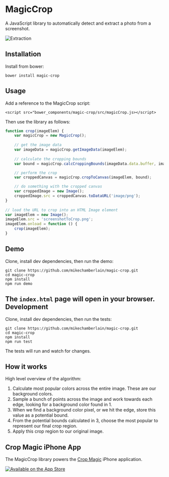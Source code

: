 MagicCrop
=========

A JavaScript library to automatically detect and extract a photo from a screenshot.

![Extraction](https://raw.githubusercontent.com/mikechamberlain/magic-crop/master/test/images/extracted.jpg)

Installation
------------
Install from bower:

```shell
bower install magic-crop
```
Usage
-----
Add a reference to the MagicCrop script:
 
`<script src="bower_components/magic-crop/src/magicCrop.js></script>`

Then use the library as follows:

```javascript
function crop(imageElem) {
    var magicCrop = new MagicCrop();
        
    // get the image data
    var imageData = magicCrop.getImageData(imageElem);
    
    // calculate the cropping bounds
    var bound = magicCrop.calcCroppingBounds(imageData.data.buffer, imageData.width, imageData.height);

    // perform the crop
    var croppedCanvas = magicCrop.cropToCanvas(imageElem, bound);

    // do something with the cropped canvas
    var croppedImage = new Image();
    croppedImage.src = croppedCanvas.toDataURL('image/png');
}
    
// load the URL to crop into an HTML Image element
var imageElem = new Image();
imageElem.src = 'screenshotToCrop.png';
imageElem.onload = function () {
    crop(imageElem);
}
```
Demo
----
Clone, install dev dependencies, then run the demo:

```shell
git clone https://github.com/mikechamberlain/magic-crop.git
cd magic-crop
npm install
npm run demo
```

The `index.html` page will open in your browser.
Development
-----------
Clone, install dev dependencies, then run the tests:

```shell
git clone https://github.com/mikechamberlain/magic-crop.git
cd magic-crop
npm install
npm run test
```
The tests will run and watch for changes.

How it works
------------
High level overview of the algorithm:

1. Calculate most popular colors across the entire image. These are our background colors.
2. Sample a bunch of points across the image and work towards each edge, looking for a background color found in 1.
3. When we find a background color pixel, or we hit the edge, store this value as a potential bound.
4. From the potential bounds calculated in 3, choose the most popular to represent our final crop region.
5. Apply this crop region to our original image.

Crop Magic iPhone App
---------------------
The MagicCrop library powers the [Crop Magic](https://itunes.apple.com/us/app/crop-magic/id1061397658?mt=8) iPhone application.

[![Available on the App Store](https://raw.githubusercontent.com/mikechamberlain/magic-crop/master/test/images/app-store.png)](https://itunes.apple.com/us/app/crop-magic/id1061397658?mt=8)

 
